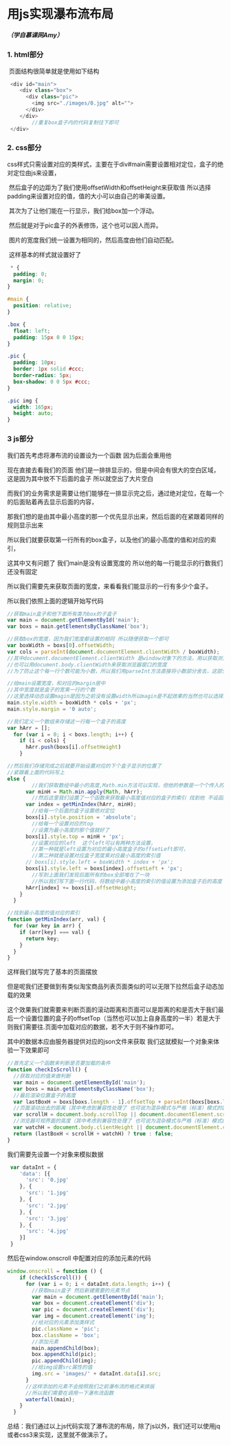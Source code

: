 # 用js实现瀑布流布局 

##### （学自慕课网Amy）

### 1.	html部分

​	页面结构很简单就是使用如下结构

```js
 <div id="main">
    <div class="box">
      <div class="pic">
        <img src="./images/0.jpg" alt="">
      </div>
    </div>
		//重复box盒子内的代码复制往下即可
 </div>
```

### 2.	css部分

​	css样式只需设置对应的类样式，主要在于div#main需要设置相对定位，盒子的绝对定位由js来设置，

​	然后盒子的边距为了我们使用offsetWidth和offsetHeight来获取值  所以选择padding来设置对应的值，值的大小可以由自己的审美设置。

​	其次为了让他们能在一行显示，我们给box加一个浮动。

​	然后就是对于pic盒子的外表修饰，这个也可以因人而异。

​	图片的宽度我们统一设置为相同的，然后高度由他们自动匹配。

​	这样基本的样式就设置好了

```css
 * {
  padding: 0;
  margin: 0;
}

#main {
  position: relative;
}

.box {
  float: left;
  padding: 15px 0 0 15px;
}

.pic {
  padding: 10px;
  border: 1px solid #ccc;
  border-radius: 5px;
  box-shadow: 0 0 5px #ccc;
}

.pic img {
  width: 165px;
  height: auto;
}
```

### 3	js部分

我们首先考虑将瀑布流的设置设为一个函数  因为后面会重用他

现在直接去看我们的页面 他们是一排排显示的，但是中间会有很大的空白区域，这是因为其中放不下后面的盒子 所以就空出了大片空白

而我们的业务需求是需要让他们能够在一排显示完之后，通过绝对定位，在每一个的后面贴着再去显示后面的内容，

那我们想的是由其中最小高度的那一个优先显示出来，然后后面的在紧跟着同样的规则显示出来

所以我们就要获取第一行所有的box盒子，以及他们的最小高度的值和对应的索引，

这其中又有问题了 我们main是没有设置宽度的 所以他的每一行能显示的行数我们还没有固定

所以我们需要先来获取页面的宽度，来看看我们能显示的一行有多少个盒子。

所以我们依照上面的逻辑开始写代码

```js
//获取main盒子和他下面所有类为box的子盒子
var main = document.getElementById('main');
var boxs = main.getElementsByClassName('box');
```

```js
//获取box的宽度，因为我们宽度都设置的相同 所以随便获取一个即可
var boxWidth = boxs[0].offsetWidth;
var cols = parseInt(document.documentElement.clientWidth / boxWidth);
//其中document.documentElement.clientWidth 是window对象下的方法，用以获取浏览器窗口的宽度（其中不包括滚动条的宽度）
//也可以用document.body.clientWidth来获取浏览器窗口的宽度
//为了防止这个每一行个数可能为小数，所以我们用parseInt方法直接将小数部分舍去，这部分用Math.floor方法也可
```

```js
//给main设置宽度，和对应的margin居中
//其中宽度就是盒子的宽乘一行的个数
//这里选择动态设置magin是因为之前没有设置width所以magin是不起效果的当然也可以选择先在上面css中写好magin然后我们动态添加宽度时就会起效果
main.style.width = boxWidth * cols + 'px';
main.style.margin = '0 auto';
```

```js
//我们定义一个数组来存储这一行每一个盒子的高度
var hArr = [];
  for (var i = 0; i < boxs.length; i++) {
    if (i < cols) {
      hArr.push(boxs[i].offsetHeight)
    }
```

```js
//然后我们存储完成之后就要开始设置对应的下个盒子显示的位置了
//紧跟着上面的代码写上
else {
  		//我们获取数组中最小的高度,Math.min方法可以实现，但他的参数是一个个传入的，所以我们可以利用apply方法来以数组的形式传入参数
      var minH = Math.min.apply(Math, hArr);
  		//然后这里我们设置了一个函数来获取最小高度值对应的盒子的索引 找到他 不设函数直接写也可
      var index = getMinIndex(hArr, minH);
  		//给每一个后面的盒子设置绝对定位
      boxs[i].style.position = 'absolute';
  		//给每一个设置对应的top
  		//设置为最小高度的那个值就好了
      boxs[i].style.top = minH + 'px';
  		//设置对应的left  这个left可以有两种方法设置，
  		//第一种就是left设置为对应的最小高度盒子的offsetLeft即可，
  		//第二种就是设置对应盒子宽度乘对应最小高度的索引值
      // boxs[i].style.left = boxWidth * index + 'px';
      boxs[i].style.left = boxs[index].offsetLeft + 'px';
  		//写到上面我们发现后面所有的box全部堆在了一块 
  		//所以我们写下面一行代码，将数组中最小高度的索引的值设置为添加盒子后的高度   然后就可以做到基本页面上盒子的摆放设置了
      hArr[index] += boxs[i].offsetHeight;
    }
  }
```

```js
//找到最小高度的值对应的索引
function getMinIndex(arr, val) {
  for (var key in arr) {
    if (arr[key] === val) {
      return key;
    }
  }
}
```


这样我们就写完了基本的页面摆放

但是呢我们还要做到有类似淘宝商品列表页面类似的可以无限下拉然后盒子动态加载的效果 

这个效果我们就需要来判断页面的滚动距离和页面可以是距离的和是否大于我们最后一个设置位置的盒子的offsetTop（当然也可以加上自身高度的一半）若是大于则我们需要往.页面中加载对应的数据，若不大于则不操作即可。

其中的数据本应由服务器提供对应的json文件来获取 我们这就模拟一个对象来体验一下效果即可

```js
//首先定义一个函数来判断是否要加载的条件
function checkIsScroll() {
  //获取对应的值来做判断
  var main = document.getElementById('main');
  var boxs = main.getElementsByClassName('box');
  //最后渲染位置盒子的高度
  var lastBoxH = boxs[boxs.length - 1].offsetTop + parseInt(boxs[boxs.length-1].offsetHeight/2);
  //页面滚动出去的距离（其中考虑到兼容性处理了 也可说为混杂模式与严格（标准）模式的区别）
  var scrollH = document.body.scrollTop || document.documentElement.scrollTop;
  //浏览器可视界面的高度（其中考虑到兼容性处理了 也可说为混杂模式与严格（标准）模式的区别）
  var watchH = document.body.clientHeight || document.documentElement.clientHeight;
  return (lastBoxH < scrollH + watchH) ? true : false;
}
```

我们需要先设置一个对象来模拟数据

```js
 var dataInt = {
    'data': [{
      'src': '0.jpg'
    }, {
      'src': '1.jpg'
    }, {
      'src': '2.jpg'
    }, {
      'src': '3.jpg'
    }, {
      'src': '4.jpg'
    }]
 }
```

然后在window.onscroll 中配置对应的添加元素的代码

```js
window.onscroll = function () {
    if (checkIsScroll()) {
      for (var i = 0; i < dataInt.data.length; i++) {
        //获取main盒子 然后新建需要的元素节点
        var main = document.getElementById('main');
        var box = document.createElement('div');
        var pic = document.createElement('div');
        var img = document.createElement('img');
        //给对应的元素添加类样式
        pic.className = 'pic';
        box.className = 'box';
        //添加元素
        main.appendChild(box);
        box.appendChild(pic);
        pic.appendChild(img);
        //给img设置src属性的值
        img.src = 'images/' + dataInt.data[i].src;
      }
      //这样添加的元素不会按照我们之前瀑布流的格式来排版
      //所以我们需要在调用一下瀑布流函数
      waterfall(main);
    }
  }
```





总结：我们通过以上js代码实现了瀑布流的布局，除了js以外，我们还可以使用jq或者css3来实现，这里就不做演示了。
